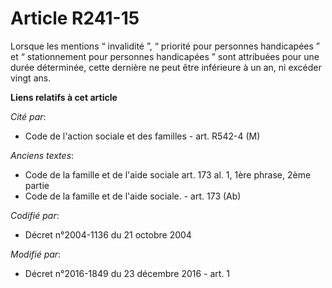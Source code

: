 # Article R241-15

Lorsque  les mentions “ invalidité ”, “ priorité pour personnes handicapées ” et  “ stationnement pour personnes handicapées
” sont attribuées pour une  durée déterminée, cette dernière ne peut être inférieure à un an, ni  excéder vingt ans.

**Liens relatifs à cet article**

_Cité par_:

  - Code de l'action sociale et des familles - art. R542-4 (M)

_Anciens textes_:

  - Code de la famille et de l'aide sociale art. 173 al. 1, 1ère phrase, 2ème partie
  - Code de la famille et de l'aide sociale. - art. 173 (Ab)

_Codifié par_:

  - Décret n°2004-1136 du 21 octobre 2004

_Modifié par_:

  - Décret n°2016-1849 du 23 décembre 2016 - art. 1
